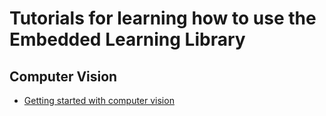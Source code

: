 # Tutorials for learning how to use the Embedded Learning Library

## Computer Vision
* [Getting started with computer vision](./vision/gettingStarted/README.md)